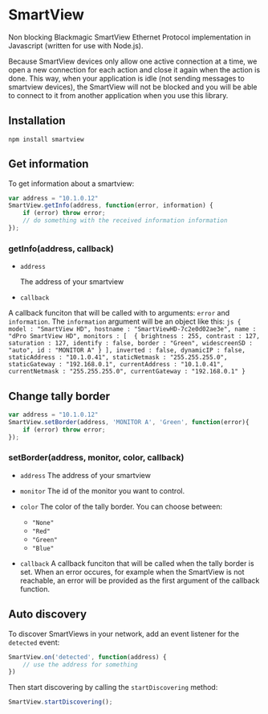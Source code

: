 # SmartView
Non blocking Blackmagic SmartView Ethernet Protocol implementation in Javascript (written for use with Node.js).

Because SmartView devices only allow one active connection at a time, we open a new connection for each action and close it again when the action is done. This way, when your application is idle (not sending messages to smartview devices), the SmartView will not be blocked and you will be able to connect to it from another application when you use this library.

## Installation
	npm install smartview

## Get information

To get information about a smartview:
```js
var address = "10.1.0.12"
SmartView.getInfo(address, function(error, information) {
	if (error) throw error;
	// do something with the received information information
});
```
### getInfo(address, callback)

- `address`

  The address of your smartview

- `callback` 

 A callback funciton that will be called with to arguments: `error` and `information`. The `information` argument will be an object like this:
	```js
	{
	    model : "SmartView HD",
	    hostname : "SmartViewHD-7c2e0d02ae3e",
	    name : "dPro SmartView HD",
	    monitors : [ 
	        {
	            brightness : 255,
	            contrast : 127,
	            saturation : 127,
	            identify : false,
	            border : "Green",
	            widescreenSD : "auto",
	            id : "MONITOR A"
	        }
	    ],
	    inverted : false,
	    dynamicIP : false,
	    staticAddress : "10.1.0.41",
	    staticNetmask : "255.255.255.0",
	    staticGateway : "192.168.0.1",
	    currentAddress : "10.1.0.41",
	    currentNetmask : "255.255.255.0",
	    currentGateway : "192.168.0.1"
	}
	```

## Change tally border
```js
var address = "10.1.0.12"
SmartView.setBorder(address, 'MONITOR A', 'Green', function(error){
	if (error) throw error;
});
```
### setBorder(address, monitor, color, callback)

- `address` The address of your smartview

- `monitor` The id of the monitor you want to control.

- `color`  The color of the tally border. You can choose between:
  - `"None"`
  - `"Red"`
  - `"Green"`
  - `"Blue"`


- `callback` A callback funciton that will be called when the tally border is set. When an error occures, for example when the SmartView is not reachable, an error will be provided as the first argument of the callback function.

## Auto discovery

To discover SmartViews in your network, add an event listener for the `detected` event:

```js
SmartView.on('detected', function(address) {
	// use the address for something
})
```
Then start discovering by calling the `startDiscovering` method:
```js
SmartView.startDiscovering();
```

